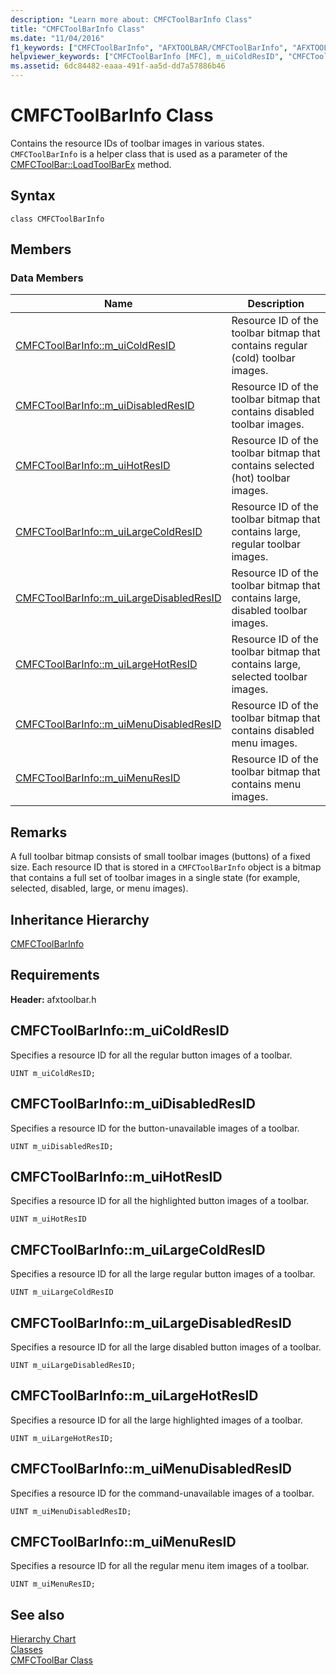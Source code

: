 ```yaml
---
description: "Learn more about: CMFCToolBarInfo Class"
title: "CMFCToolBarInfo Class"
ms.date: "11/04/2016"
f1_keywords: ["CMFCToolBarInfo", "AFXTOOLBAR/CMFCToolBarInfo", "AFXTOOLBAR/CMFCToolBarInfo::m_uiColdResID", "AFXTOOLBAR/CMFCToolBarInfo::m_uiDisabledResID", "AFXTOOLBAR/CMFCToolBarInfo::m_uiHotResID", "AFXTOOLBAR/CMFCToolBarInfo::m_uiLargeColdResID", "AFXTOOLBAR/CMFCToolBarInfo::m_uiLargeDisabledResID", "AFXTOOLBAR/CMFCToolBarInfo::m_uiLargeHotResID", "AFXTOOLBAR/CMFCToolBarInfo::m_uiMenuDisabledResID", "AFXTOOLBAR/CMFCToolBarInfo::m_uiMenuResID"]
helpviewer_keywords: ["CMFCToolBarInfo [MFC], m_uiColdResID", "CMFCToolBarInfo [MFC], m_uiDisabledResID", "CMFCToolBarInfo [MFC], m_uiHotResID", "CMFCToolBarInfo [MFC], m_uiLargeColdResID", "CMFCToolBarInfo [MFC], m_uiLargeDisabledResID", "CMFCToolBarInfo [MFC], m_uiLargeHotResID", "CMFCToolBarInfo [MFC], m_uiMenuDisabledResID", "CMFCToolBarInfo [MFC], m_uiMenuResID"]
ms.assetid: 6dc84482-eaaa-491f-aa5d-dd7a57886b46
---
```

# CMFCToolBarInfo Class

Contains the resource IDs of toolbar images in various states. `CMFCToolBarInfo` is a helper class that is used as a parameter of the [CMFCToolBar::LoadToolBarEx](../../mfc/reference/cmfctoolbar-class.md#loadtoolbarex) method.

## Syntax

```
class CMFCToolBarInfo
```

## Members

### Data Members

|Name|Description|
|----------|-----------------|
|[CMFCToolBarInfo::m_uiColdResID](#m_uicoldresid)|Resource ID of the toolbar bitmap that contains regular (cold) toolbar images.|
|[CMFCToolBarInfo::m_uiDisabledResID](#m_uidisabledresid)|Resource ID of the toolbar bitmap that contains disabled toolbar images.|
|[CMFCToolBarInfo::m_uiHotResID](#m_uihotresid)|Resource ID of the toolbar bitmap that contains selected (hot) toolbar images.|
|[CMFCToolBarInfo::m_uiLargeColdResID](#m_uilargecoldresid)|Resource ID of the toolbar bitmap that contains large, regular toolbar images.|
|[CMFCToolBarInfo::m_uiLargeDisabledResID](#m_uilargedisabledresid)|Resource ID of the toolbar bitmap that contains large, disabled toolbar images.|
|[CMFCToolBarInfo::m_uiLargeHotResID](#m_uilargehotresid)|Resource ID of the toolbar bitmap that contains large, selected toolbar images.|
|[CMFCToolBarInfo::m_uiMenuDisabledResID](#m_uimenudisabledresid)|Resource ID of the toolbar bitmap that contains disabled menu images.|
|[CMFCToolBarInfo::m_uiMenuResID](#m_uimenuresid)|Resource ID of the toolbar bitmap that contains menu images.|

## Remarks

A full toolbar bitmap consists of small toolbar images (buttons) of a fixed size. Each resource ID that is stored in a `CMFCToolBarInfo` object is a bitmap that contains a full set of toolbar images in a single state (for example, selected, disabled, large, or menu images).

## Inheritance Hierarchy

[CMFCToolBarInfo](../../mfc/reference/cmfctoolbarinfo-class.md)

## Requirements

**Header:** afxtoolbar.h

## <a name="m_uicoldresid"></a> CMFCToolBarInfo::m_uiColdResID

Specifies a resource ID for all the regular button images of a toolbar.

```
UINT m_uiColdResID;
```

## <a name="m_uidisabledresid"></a> CMFCToolBarInfo::m_uiDisabledResID

Specifies a resource ID for the button-unavailable images of a toolbar.

```
UINT m_uiDisabledResID;
```

## <a name="m_uihotresid"></a> CMFCToolBarInfo::m_uiHotResID

Specifies a resource ID for all the highlighted button images of a toolbar.

```
UINT m_uiHotResID
```

## <a name="m_uilargecoldresid"></a> CMFCToolBarInfo::m_uiLargeColdResID

Specifies a resource ID for all the large regular button images of a toolbar.

```
UINT m_uiLargeColdResID
```

## <a name="m_uilargedisabledresid"></a> CMFCToolBarInfo::m_uiLargeDisabledResID

Specifies a resource ID for all the large disabled button images of a toolbar.

```
UINT m_uiLargeDisabledResID;
```

## <a name="m_uilargehotresid"></a> CMFCToolBarInfo::m_uiLargeHotResID

Specifies a resource ID for all the large highlighted images of a toolbar.

```
UINT m_uiLargeHotResID;
```

## <a name="m_uimenudisabledresid"></a> CMFCToolBarInfo::m_uiMenuDisabledResID

Specifies a resource ID for the command-unavailable images of a toolbar.

```
UINT m_uiMenuDisabledResID;
```

## <a name="m_uimenuresid"></a> CMFCToolBarInfo::m_uiMenuResID

Specifies a resource ID for all the regular menu item images of a toolbar.

```
UINT m_uiMenuResID;
```

## See also

[Hierarchy Chart](../../mfc/hierarchy-chart.md)<br/>
[Classes](../../mfc/reference/mfc-classes.md)<br/>
[CMFCToolBar Class](../../mfc/reference/cmfctoolbar-class.md)
